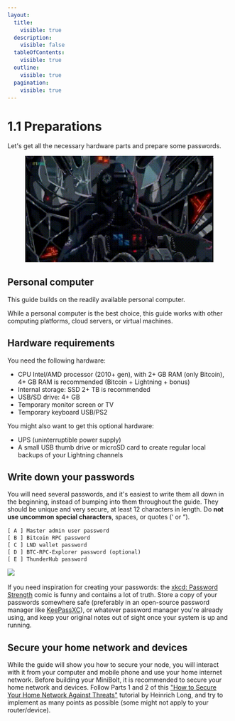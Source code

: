 ```yaml
---
layout:
  title:
    visible: true
  description:
    visible: false
  tableOfContents:
    visible: true
  outline:
    visible: true
  pagination:
    visible: true
---
```


# 1.1 Preparations

Let's get all the necessary hardware parts and prepare some passwords.

<figure><img src="../.gitbook/assets/Starting_MiniBolt.gif" alt=""><figcaption></figcaption></figure>

## Personal computer

This guide builds on the readily available personal computer.

While a personal computer is the best choice, this guide works with other computing platforms, cloud servers, or virtual machines.

## Hardware requirements

You need the following hardware:

* CPU Intel/AMD processor (2010+ gen), with 2+ GB RAM (only Bitcoin), 4+ GB RAM is recommended (Bitcoin + Lightning + bonus)
* Internal storage: SSD 2+ TB is recommended
* USB/SD drive: 4+ GB
* Temporary monitor screen or TV
* Temporary keyboard USB/PS2

You might also want to get this optional hardware:

* UPS (uninterruptible power supply)
* A small USB thumb drive or microSD card to create regular local backups of your Lightning channels

## Write down your passwords

You will need several passwords, and it's easiest to write them all down in the beginning, instead of bumping into them throughout the guide. They should be unique and very secure, at least 12 characters in length. Do **not use uncommon special characters**, spaces, or quotes (‘ or “).

```
[ A ] Master admin user password
[ B ] Bitcoin RPC password
[ C ] LND wallet password
[ D ] BTC-RPC-Explorer password (optional)
[ E ] ThunderHub password
```

![](../images/preparations\_xkcd.png)

If you need inspiration for creating your passwords: the [xkcd: Password Strength](https://xkcd.com/936/) comic is funny and contains a lot of truth. Store a copy of your passwords somewhere safe (preferably in an open-source password manager like [KeePassXC](https://keepassxc.org/)), or whatever password manager you're already using, and keep your original notes out of sight once your system is up and running.

## Secure your home network and devices

While the guide will show you how to secure your node, you will interact with it from your computer and mobile phone and use your home internet network. Before building your MiniBolt, it is recommended to secure your home network and devices. Follow Parts 1 and 2 of this ["How to Secure Your Home Network Against Threats"](https://restoreprivacy.com/secure-home-network/) tutorial by Heinrich Long, and try to implement as many points as possible (some might not apply to your router/device).
